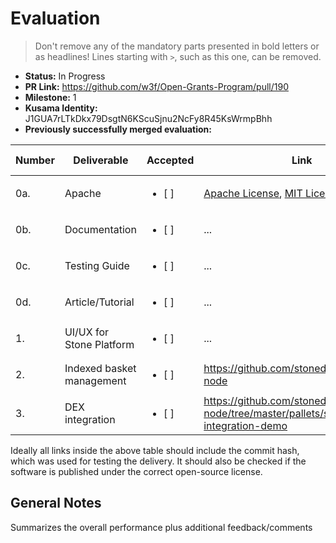 # Evaluation

> Don't remove any of the mandatory parts presented in bold letters or as headlines!
> Lines starting with `>`, such as this one, can be removed.

- **Status:** In Progress
- **PR Link:** https://github.com/w3f/Open-Grants-Program/pull/190
- **Milestone:** 1
- **Kusama Identity:** J1GUA7rLTkDkx79DsgtN6KScuSjnu2NcFy8R45KsWrmpBhh
- **Previously successfully merged evaluation:** 

| Number | Deliverable | Accepted | Link | Evaluation Notes |
| ------ | ----------- | -------- | ---- |----------------- |
| 0a. | Apache | <ul><li>[ ] </li></ul> |[Apache License](https://github.com/gbctech/starks-node/blob/master/LICENSE-APACHE2), [MIT License](https://github.com/gbctech/starks-node/blob/master/frame/distaff-vm/LICENSE) | ... |
| 0b. | Documentation | <ul><li>[ ] </li></ul> |...| ...|
| 0c. | Testing Guide | <ul><li>[ ] </li></ul> |...| ...|
| 0d. | Article/Tutorial | <ul><li>[ ] </li></ul> |...| ...|
| 1. | UI/UX for Stone Platform | <ul><li>[ ] </li></ul> |...| ...|
| 2. | Indexed basket management | <ul><li>[ ] </li></ul> |https://github.com/stonedefi/stoneindex-node| ...|
| 3. | DEX integration | <ul><li>[ ] </li></ul> |https://github.com/stonedefi/stoneindex-node/tree/master/pallets/swaps-integration-demo| ...|


Ideally all links inside the above table should include the commit hash,
which was used for testing the delivery. It should also be checked if the software is published under the correct open-source license.

## General Notes

Summarizes the overall performance plus additional feedback/comments
